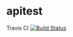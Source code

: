 # apitest

Travis CI
[![Build Status](https://travis-ci.com/spanasiuk/apitest.svg?token=DCwd184Ms3tjSRpvFTHD&branch=master)](https://travis-ci.com/spanasiuk/apitest)
